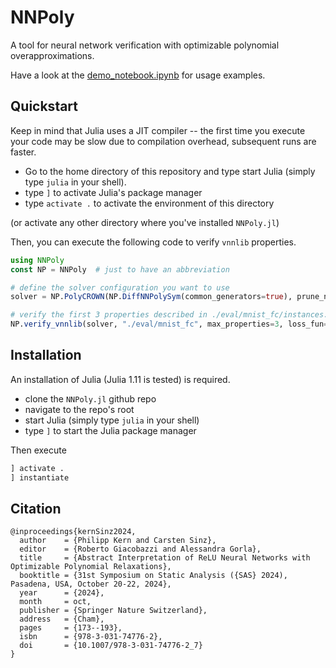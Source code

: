 # NNPoly

A tool for neural network verification with optimizable polynomial overapproximations.

Have a look at the [demo_notebook.ipynb](https://github.com/phK3/NNPoly.jl/blob/main/demo_notebook.ipynb) for usage examples.

## Quickstart

Keep in mind that Julia uses a JIT compiler -- the first time you execute your code may be slow due to compilation overhead, subsequent runs are faster.

- Go to the home directory of this repository and type start Julia (simply type `julia` in your shell).
- type `]` to activate Julia's package manager
- type `activate .` to activate the environment of this directory

(or activate any other directory where you've installed `NNPoly.jl`)

Then, you can execute the following code to verify `vnnlib` properties.
```julia
using NNPoly
const NP = NNPoly  # just to have an abbreviation

# define the solver configuration you want to use
solver = NP.PolyCROWN(NP.DiffNNPolySym(common_generators=true), prune_neurons=true)

# verify the first 3 properties described in ./eval/mnist_fc/instances.csv
NP.verify_vnnlib(solver, "./eval/mnist_fc", max_properties=3, loss_fun=NP.violation_loss)
```

## Installation

An installation of Julia (Julia 1.11 is tested) is required.

- clone the `NNPoly.jl` github repo
- navigate to the repo's root
- start Julia (simply type `julia` in your shell)
- type `]` to start the Julia package manager

Then execute
```julia
] activate .
] instantiate
```

## Citation

```
@inproceedings{kernSinz2024,
  author    = {Philipp Kern and Carsten Sinz},
  editor    = {Roberto Giacobazzi and Alessandra Gorla},
  title     = {Abstract Interpretation of ReLU Neural Networks with Optimizable Polynomial Relaxations},
  booktitle = {31st Symposium on Static Analysis ({SAS} 2024), Pasadena, USA, October 20-22, 2024},
  year      = {2024},
  month     = oct,
  publisher = {Springer Nature Switzerland},
  address   = {Cham},
  pages     = {173--193},
  isbn      = {978-3-031-74776-2},
  doi	    = {10.1007/978-3-031-74776-2_7}
}
```
